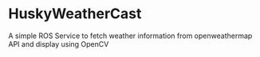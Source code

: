 # HuskyWeatherCast
A simple ROS Service to fetch weather information from openweathermap API and display using OpenCV
